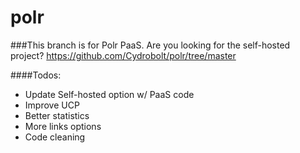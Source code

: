 polr
====

###This branch is for Polr PaaS. Are you looking for the self-hosted project? https://github.com/Cydrobolt/polr/tree/master

####Todos:

- Update Self-hosted option w/ PaaS code
- Improve UCP
- Better statistics
- More links options
- Code cleaning
